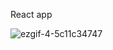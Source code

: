 React app

![ezgif-4-5c11c34747](https://user-images.githubusercontent.com/98230711/180597001-e5c70586-a589-4e76-88a9-d0bdb4b71b07.gif)

